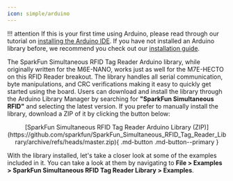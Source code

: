 ```yaml
---
icon: simple/arduino
---
```


!!! attention
	If this is your first time using Arduino, please read through our tutorial on [installing the Arduino IDE](https://learn.sparkfun.com/tutorials/installing-arduino-ide). If you have not installed an Arduino library before, we recommend you check out our [installation guide](https://learn.sparkfun.com/tutorials/installing-an-arduino-library).

The SparkFun Simultaneous RFID Tag Reader Arduino library, while originally written for the M6E-NANO, works just as well for the M7E-HECTO on this RFID Reader breakout. The library handles all serial communication, byte manipulations, and CRC verifications making it easy to quickly get started using the board. Users can download and install the library through the Arduino Library Manager by searching for <b>"SparkFun Simultaneous RFID"</b> and selecting the latest version. If you prefer to manually install the library, download a ZIP of it by clicking the button below:

<center>
[SparkFun Simultaneous RFID Tag Reader Arduino Library (ZIP)](https://github.com/sparkfun/SparkFun_Simultaneous_RFID_Tag_Reader_Library/archive/refs/heads/master.zip){ .md-button .md-button--primary }
</center>

With the library installed, let's take a closer look at some of the examples included in it. You can take a look at them by navigating to <b>File > Examples > SparkFun Simultaneous RFID Tag Reader Library > Examples</b>.